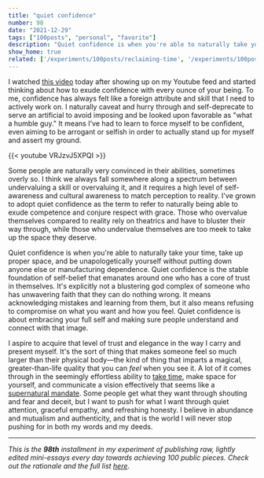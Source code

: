 ```yaml
---
title: "quiet confidence"
number: 98
date: "2021-12-29"
tags: ["100posts", "personal", "favorite"]
description: "Quiet confidence is when you're able to naturally take your time, take up proper space, and be unapologetically yourself without putting down anyone else or manufacturing dependence."
show_home: true
related: ['/experiments/100posts/reclaiming-time', '/experiments/100posts/glorious-purpose']
---
```


I watched [this video](https://youtu.be/VRJzvJ5XPQI) today after showing up on my Youtube feed and started thinking about how to exude confidence with every ounce of your being. To me, confidence has always felt like a foreign attribute and skill that I need to actively work on. I naturally caveat and hurry through and self-deprecate to serve an artificial to avoid imposing and be looked upon favorable as "what a humble guy." It means I've had to learn to force myself to be confident, even aiming to be arrogant or selfish in order to actually stand up for myself and assert my ground.

{{< youtube VRJzvJ5XPQI >}}

Some people are naturally very convinced in their abilities, sometimes overly so. I think we always fall somewhere along a spectrum between undervaluing a skill or overvaluing it, and it requires a high level of self-awareness and cultural awareness to match perception to reality. I've grown to adopt quiet confidence as the term to refer to naturally being able to exude competence and conjure respect with grace. Those who overvalue themselves compared to reality rely on theatrics and have to bluster their way through, while those who undervalue themselves are too meek to take up the space they deserve. 

Quiet confidence is when you're able to naturally take your time, take up proper space, and be unapologetically yourself without putting down anyone else or manufacturing dependence. Quiet confidence is the stable foundation of self-belief that emanates around one who has a core of trust in themselves. It's explicitly not a blustering god complex of someone who has unwavering faith that they can do nothing wrong. It means acknowledging mistakes and learning from them, but it also means refusing to compromise on what you want and how you feel. Quiet confidence is about embracing your full self and making sure people understand and connect with that image.

I aspire to acquire that level of trust and elegance in the way I carry and present myself. It's the sort of thing that makes someone feel so much larger than their physical body—the kind of thing that imparts a magical, greater-than-life quality that you can *feel* when you see it. A lot of it comes through in the seemingly effortless ability to [take time](/experiments/100posts/reclaiming-time), make space for yourself, and communicate a vision effectively that seems like a [supernatural mandate](/experiments/100posts/glorious-purpose). Some people get what they want through shouting and fear and deceit, but I want to push for what I want through quiet attention, graceful empathy, and refreshing honesty. I believe in abundance and mutualism and authenticity, and that is the world I will never stop pushing for in both my words and my deeds.

---
*This is the **98th** installment in my experiment of publishing raw, lightly edited mini-essays every day towards achieving 100 public pieces. Check out the rationale and the full list [here](/experiments/100posts/)*.
